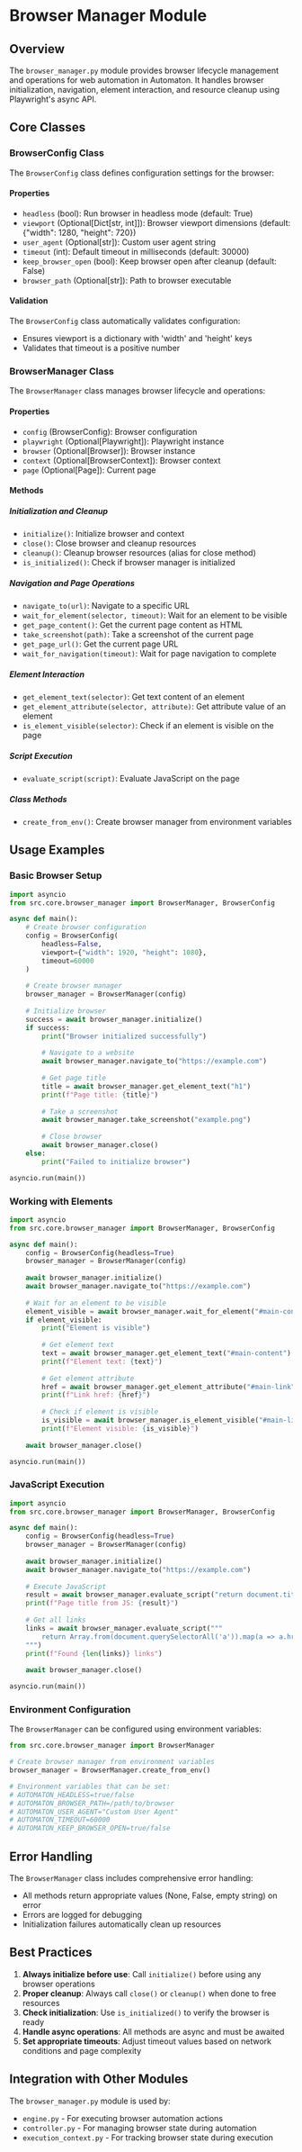# Browser Manager Module

## Overview

The `browser_manager.py` module provides browser lifecycle management and operations for web automation in Automaton. It handles browser initialization, navigation, element interaction, and resource cleanup using Playwright's async API.

## Core Classes

### BrowserConfig Class

The `BrowserConfig` class defines configuration settings for the browser:

#### Properties
- `headless` (bool): Run browser in headless mode (default: True)
- `viewport` (Optional[Dict[str, int]]): Browser viewport dimensions (default: {"width": 1280, "height": 720})
- `user_agent` (Optional[str]): Custom user agent string
- `timeout` (int): Default timeout in milliseconds (default: 30000)
- `keep_browser_open` (bool): Keep browser open after cleanup (default: False)
- `browser_path` (Optional[str]): Path to browser executable

#### Validation
The `BrowserConfig` class automatically validates configuration:
- Ensures viewport is a dictionary with 'width' and 'height' keys
- Validates that timeout is a positive number

### BrowserManager Class

The `BrowserManager` class manages browser lifecycle and operations:

#### Properties
- `config` (BrowserConfig): Browser configuration
- `playwright` (Optional[Playwright]): Playwright instance
- `browser` (Optional[Browser]): Browser instance
- `context` (Optional[BrowserContext]): Browser context
- `page` (Optional[Page]): Current page

#### Methods

##### Initialization and Cleanup
- `initialize()`: Initialize browser and context
- `close()`: Close browser and cleanup resources
- `cleanup()`: Cleanup browser resources (alias for close method)
- `is_initialized()`: Check if browser manager is initialized

##### Navigation and Page Operations
- `navigate_to(url)`: Navigate to a specific URL
- `wait_for_element(selector, timeout)`: Wait for an element to be visible
- `get_page_content()`: Get the current page content as HTML
- `take_screenshot(path)`: Take a screenshot of the current page
- `get_page_url()`: Get the current page URL
- `wait_for_navigation(timeout)`: Wait for page navigation to complete

##### Element Interaction
- `get_element_text(selector)`: Get text content of an element
- `get_element_attribute(selector, attribute)`: Get attribute value of an element
- `is_element_visible(selector)`: Check if an element is visible on the page

##### Script Execution
- `evaluate_script(script)`: Evaluate JavaScript on the page

##### Class Methods
- `create_from_env()`: Create browser manager from environment variables

## Usage Examples

### Basic Browser Setup

```python
import asyncio
from src.core.browser_manager import BrowserManager, BrowserConfig

async def main():
    # Create browser configuration
    config = BrowserConfig(
        headless=False,
        viewport={"width": 1920, "height": 1080},
        timeout=60000
    )
    
    # Create browser manager
    browser_manager = BrowserManager(config)
    
    # Initialize browser
    success = await browser_manager.initialize()
    if success:
        print("Browser initialized successfully")
        
        # Navigate to a website
        await browser_manager.navigate_to("https://example.com")
        
        # Get page title
        title = await browser_manager.get_element_text("h1")
        print(f"Page title: {title}")
        
        # Take a screenshot
        await browser_manager.take_screenshot("example.png")
        
        # Close browser
        await browser_manager.close()
    else:
        print("Failed to initialize browser")

asyncio.run(main())
```

### Working with Elements

```python
import asyncio
from src.core.browser_manager import BrowserManager, BrowserConfig

async def main():
    config = BrowserConfig(headless=True)
    browser_manager = BrowserManager(config)
    
    await browser_manager.initialize()
    await browser_manager.navigate_to("https://example.com")
    
    # Wait for an element to be visible
    element_visible = await browser_manager.wait_for_element("#main-content")
    if element_visible:
        print("Element is visible")
        
        # Get element text
        text = await browser_manager.get_element_text("#main-content")
        print(f"Element text: {text}")
        
        # Get element attribute
        href = await browser_manager.get_element_attribute("#main-link", "href")
        print(f"Link href: {href}")
        
        # Check if element is visible
        is_visible = await browser_manager.is_element_visible("#main-link")
        print(f"Element visible: {is_visible}")
    
    await browser_manager.close()

asyncio.run(main())
```

### JavaScript Execution

```python
import asyncio
from src.core.browser_manager import BrowserManager, BrowserConfig

async def main():
    config = BrowserConfig(headless=True)
    browser_manager = BrowserManager(config)
    
    await browser_manager.initialize()
    await browser_manager.navigate_to("https://example.com")
    
    # Execute JavaScript
    result = await browser_manager.evaluate_script("return document.title;")
    print(f"Page title from JS: {result}")
    
    # Get all links
    links = await browser_manager.evaluate_script("""
        return Array.from(document.querySelectorAll('a')).map(a => a.href);
    """)
    print(f"Found {len(links)} links")
    
    await browser_manager.close()

asyncio.run(main())
```

### Environment Configuration

The `BrowserManager` can be configured using environment variables:

```python
from src.core.browser_manager import BrowserManager

# Create browser manager from environment variables
browser_manager = BrowserManager.create_from_env()

# Environment variables that can be set:
# AUTOMATON_HEADLESS=true/false
# AUTOMATON_BROWSER_PATH=/path/to/browser
# AUTOMATON_USER_AGENT="Custom User Agent"
# AUTOMATON_TIMEOUT=60000
# AUTOMATON_KEEP_BROWSER_OPEN=true/false
```

## Error Handling

The `BrowserManager` class includes comprehensive error handling:

- All methods return appropriate values (None, False, empty string) on error
- Errors are logged for debugging
- Initialization failures automatically clean up resources

## Best Practices

1. **Always initialize before use**: Call `initialize()` before using any browser operations
2. **Proper cleanup**: Always call `close()` or `cleanup()` when done to free resources
3. **Check initialization**: Use `is_initialized()` to verify the browser is ready
4. **Handle async operations**: All methods are async and must be awaited
5. **Set appropriate timeouts**: Adjust timeout values based on network conditions and page complexity

## Integration with Other Modules

The `browser_manager.py` module is used by:
- `engine.py` - For executing browser automation actions
- `controller.py` - For managing browser state during automation
- `execution_context.py` - For tracking browser state during execution